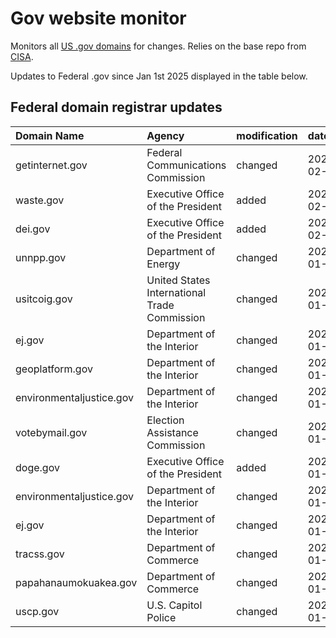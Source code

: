 # Gov website monitor

Monitors all [US .gov domains](https://get.gov/) for changes. Relies on the base repo from [CISA](https://github.com/cisagov/dotgov-data).

Updates to Federal .gov since Jan 1st 2025 displayed in the table below.

## Federal domain registrar updates

| Domain Name              | Agency                                       | modification   | date       |
|:-------------------------|:---------------------------------------------|:---------------|:-----------|
| getinternet.gov          | Federal Communications Commission            | changed        | 2025-02-07 |
| waste.gov                | Executive Office of the President            | added          | 2025-02-05 |
| dei.gov                  | Executive Office of the President            | added          | 2025-02-05 |
| unnpp.gov                | Department of Energy                         | changed        | 2025-01-30 |
| usitcoig.gov             | United States International Trade Commission | changed        | 2025-01-25 |
| ej.gov                   | Department of the Interior                   | changed        | 2025-01-23 |
| geoplatform.gov          | Department of the Interior                   | changed        | 2025-01-23 |
| environmentaljustice.gov | Department of the Interior                   | changed        | 2025-01-23 |
| votebymail.gov           | Election Assistance Commission               | changed        | 2025-01-22 |
| doge.gov                 | Executive Office of the President            | added          | 2025-01-21 |
| environmentaljustice.gov | Department of the Interior                   | changed        | 2025-01-16 |
| ej.gov                   | Department of the Interior                   | changed        | 2025-01-16 |
| tracss.gov               | Department of Commerce                       | changed        | 2025-01-07 |
| papahanaumokuakea.gov    | Department of Commerce                       | changed        | 2025-01-04 |
| uscp.gov                 | U.S. Capitol Police                          | changed        | 2025-01-03 |